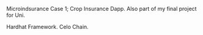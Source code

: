 Microindsurance Case 1;
 Crop Insurance Dapp.
 Also part of my final project for Uni.

 Hardhat Framework.
 Celo Chain.
 
